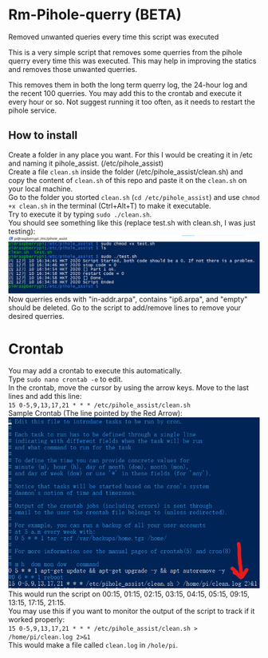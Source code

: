 # Rm-Pihole-querry (BETA)
Removed unwanted queries every time this script was executed

This is a very simple script that removes some querries from the pihole querry every time this was executed. This may help in improving the statics and removes those unwanted querries.

This removes them in both the long term querry log, the 24-hour log and the recent 100 querries.
You may add this to the crontab and execute it every hour or so. Not suggest running it too often, as it needs to restart the pihole service.


## How to install
Create a folder in any place you want. For this I would be creating it in /etc and naming it pihole_assist. (/etc/pihole_assist)  
Create a file `clean.sh` inside the folder (/etc/pihole_assist/clean.sh) and copy the content of `clean.sh` of this repo and paste it on the `clean.sh` on your local machine.  
Go to the folder you storted `clean.sh` (`cd /etc/pihole_assist`) and use `chmod +x clean.sh` in the terminal (Ctrl+Alt+T) to make it executable.  
Try to execute it by typing `sudo ./clean.sh`.  
You should see something like this (replace test.sh with clean.sh, I was just testing):
![Sample Output](https://github.com/SodaWithoutSparkles/Rm-Pihole-querry/blob/main/sample%20output/Pihole_assist_sample_output.png?raw=true)
Now querries ends with "in-addr.arpa", contains "ip6.arpa", and "empty" should be deleted. Go to the script to add/remove lines to remove your desired querries.  

# Crontab
You may add a crontab to execute this automatically.  
Type `sudo nano crontab -e` to edit.  
In the crontab, move the cursor by using the arrow keys. Move to the last lines and add this line:  
`15 0-5,9,13,17,21 * * * /etc/pihole_assist/clean.sh`  
Sample Crontab (The line pointed by the Red Arrow):  
![Sample Crontab](https://github.com/SodaWithoutSparkles/Rm-Pihole-querry/blob/main/sample%20output/Crontab.png?raw=true)  
This would run the script on 00:15, 01:15, 02:15, 03:15, 04:15, 05:15, 09:15, 13:15, 17:15, 21:15.  
You may use this if you want to monitor the output of the script to track if it worked properly:  
`15 0-5,9,13,17,21 * * * /etc/pihole_assist/clean.sh > /home/pi/clean.log 2>&1`  
This would make a file called `clean.log` in `/hole/pi`.  

